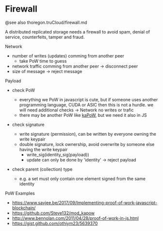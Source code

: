Firewall
========

@see also thoregon.truCloud/firewall.md

A distributed replicated storage needs a firewall to avoid spam, denial of service, counterfeits, tamper and fraud.

Network
- number of writes (updates) comming from another peer
    - take PoW time to guess 
- network traffic comming from another peer
-> disconnect peer
- size of message
-> reject message

Payload
- check PoW 
    - everything we PoW in javascript is cute, but if someone uses another programming language, CUDA or ASIC then this is not a hurdle. we will need additional checks -> Network no writes or trafic  
    - there may be another PoW like [kaPoW](https://github.com/Steve132/mod_kapow), but we need it also in JS
- check signature
    - write signature (permission), can be written by everyone owning the write keypair
    - double signature, lock ownership, avoid overwrite by someone else having the write keypair
        - write_sig(identity_sig(payload))
        - update can only be done by 'identity' 
-> reject payload

- check parent (collection) type
    - e.g. a set must only contain one element signed from the same identity

PoW Examples

- https://www.savjee.be/2017/09/Implementing-proof-of-work-javascript-blockchain/
- https://github.com/Steve132/mod_kapow
- http://www.bennolan.com/2011/04/28/proof-of-work-in-js.html
- https://gist.github.com/othiym23/5639370

